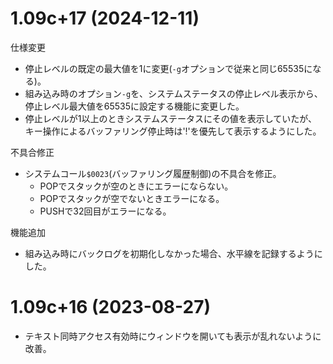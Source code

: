 # 1.09c+17 (2024-12-11)

仕様変更
* 停止レベルの既定の最大値を1に変更(`-g`オプションで従来と同じ65535になる)。
* 組み込み時のオプション`-g`を、システムステータスの停止レベル表示から、
  停止レベル最大値を65535に設定する機能に変更した。
* 停止レベルが1以上のときシステムステータスにその値を表示していたが、
  キー操作によるバッファリング停止時は'!'を優先して表示するようにした。

不具合修正
* システムコール`$0023`(バッファリング履歴制御)の不具合を修正。
  * POPでスタックが空のときにエラーにならない。
  * POPでスタックが空でないときエラーになる。
  * PUSHで32回目がエラーになる。

機能追加
* 組み込み時にバックログを初期化しなかった場合、水平線を記録するようにした。


# 1.09c+16 (2023-08-27)

* テキスト同時アクセス有効時にウィンドウを開いても表示が乱れないように改善。

